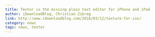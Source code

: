 ```yaml
---
title: Textor is the missing plain text editor for iPhone and iPad
author: iDownloadBlog, Christian Zibreg
link: http://www.idownloadblog.com/2018/03/12/texture-for-ios/
category: news
tags: news, textor
---
```

